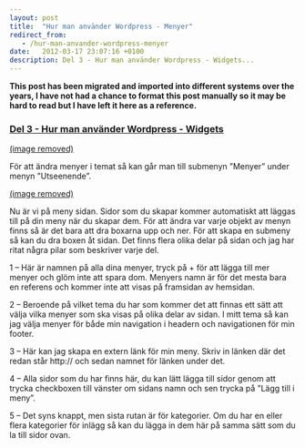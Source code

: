 ```yaml
---
layout: post
title:  "Hur man använder Wordpress - Menyer"
redirect_from:
   - /hur-man-anvander-wordpress-menyer
date:   2012-03-17 23:07:16 +0100
description: Del 3 - Hur man använder Wordpress - Widgets...
---
```


**This post has been migrated and imported into different systems over the years, I have not had a chance to format this post manually so it may be hard to read but I have left it here as a reference.**

### [Del 3 - Hur man använder Wordpress - Widgets](http://markustenghamn.se/hur-man-anvander-wordpress-widgets/)

  
[(image removed)](http://markustenghamn.se/wp-content/uploads/2012/03/menu.png)  
  
 För att ändra menyer i temat så kan går man till submenyn ”Menyer” under menyn ”Utseenende”.  
  
[(image removed)](http://markustenghamn.se/wp-content/uploads/2012/03/menup.png)  
  
 Nu är vi på meny sidan. Sidor som du skapar kommer automatiskt att läggas till på din meny när du skapar dem. För att ändra var varje objekt av menyn finns så är det bara att dra boxarna upp och ner. För att skapa en submeny så kan du dra boxen åt sidan. Det finns flera olika delar på sidan och jag har ritat några pilar som beskriver varje del.  
  
 1 – Här är namnen på alla dina menyer, tryck på + för att lägga till mer menyer och glöm inte att spara dom. Menyers namn är för det mesta bara en referens och kommer inte att visas på framsidan av hemsidan.  
  
 2 – Beroende på vilket tema du har som kommer det att finnas ett sätt att välja vilka menyer som ska visas på olika delar av sidan. I mitt tema så kan jag välja menyer för både min navigation i headern och navigationen för min footer.  
  
 3 – Här kan jag skapa en extern länk för min meny. Skriv in länken där det redan står http:// och sedan namnet för länken under det.  
  
 4 – Alla sidor som du har finns här, du kan lätt lägga till sidor genom att trycka checkboxen till vänster om sidans namn och sen trycka på ”Lägg till i meny”.  
  
 5 – Det syns knappt, men sista rutan är för kategorier. Om du har en eller flera kategorier för inlägg så kan du lägga in dem här på samma sätt som du la till sidor ovan.
